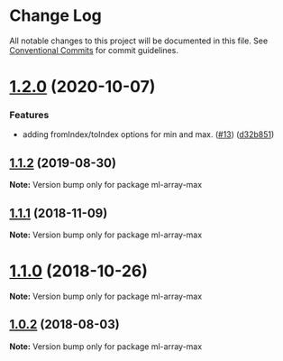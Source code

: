 # Change Log

All notable changes to this project will be documented in this file.
See [Conventional Commits](https://conventionalcommits.org) for commit guidelines.

# [1.2.0](https://github.com/mljs/array/compare/ml-array-max@1.1.2...ml-array-max@1.2.0) (2020-10-07)


### Features

* adding fromIndex/toIndex options for min and max. ([#13](https://github.com/mljs/array/issues/13)) ([d32b851](https://github.com/mljs/array/commit/d32b85106f703b4d6a82441f6db166ff057383c1))






## [1.1.2](https://github.com/mljs/array/compare/ml-array-max@1.1.1...ml-array-max@1.1.2) (2019-08-30)

**Note:** Version bump only for package ml-array-max





## [1.1.1](https://github.com/mljs/array/compare/ml-array-max@1.1.0...ml-array-max@1.1.1) (2018-11-09)

**Note:** Version bump only for package ml-array-max





# [1.1.0](https://github.com/mljs/array/compare/ml-array-max@1.0.2...ml-array-max@1.1.0) (2018-10-26)

**Note:** Version bump only for package ml-array-max





<a name="1.0.2"></a>
## [1.0.2](https://github.com/mljs/array/compare/ml-array-max@1.0.1...ml-array-max@1.0.2) (2018-08-03)




**Note:** Version bump only for package ml-array-max

